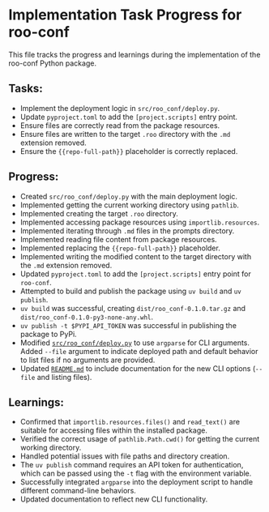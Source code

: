 # Implementation Task Progress for roo-conf

This file tracks the progress and learnings during the implementation of the roo-conf Python package.

## Tasks:

- Implement the deployment logic in `src/roo_conf/deploy.py`.
- Update `pyproject.toml` to add the `[project.scripts]` entry point.
- Ensure files are correctly read from the package resources.
- Ensure files are written to the target `.roo` directory with the `.md` extension removed.
- Ensure the `{{repo-full-path}}` placeholder is correctly replaced.

## Progress:
- Created `src/roo_conf/deploy.py` with the main deployment logic.
- Implemented getting the current working directory using `pathlib`.
- Implemented creating the target `.roo` directory.
- Implemented accessing package resources using `importlib.resources`.
- Implemented iterating through `.md` files in the prompts directory.
- Implemented reading file content from package resources.
- Implemented replacing the `{{repo-full-path}}` placeholder.
- Implemented writing the modified content to the target directory with the `.md` extension removed.
- Updated `pyproject.toml` to add the `[project.scripts]` entry point for `roo-conf`.
- Attempted to build and publish the package using `uv build` and `uv publish`.
- `uv build` was successful, creating `dist/roo_conf-0.1.0.tar.gz` and `dist/roo_conf-0.1.0-py3-none-any.whl`.
- `uv publish -t $PYPI_API_TOKEN` was successful in publishing the package to PyPi.
- Modified [`src/roo_conf/deploy.py`](src/roo_conf/deploy.py) to use `argparse` for CLI arguments. Added `--file` argument to indicate deployed path and default behavior to list files if no arguments are provided.
- Updated [`README.md`](README.md) to include documentation for the new CLI options (`--file` and listing files).

## Learnings:

- Confirmed that `importlib.resources.files()` and `read_text()` are suitable for accessing files within the installed package.
- Verified the correct usage of `pathlib.Path.cwd()` for getting the current working directory.
- Handled potential issues with file paths and directory creation.
- The `uv publish` command requires an API token for authentication, which can be passed using the `-t` flag with the environment variable.
- Successfully integrated `argparse` into the deployment script to handle different command-line behaviors.
- Updated documentation to reflect new CLI functionality.